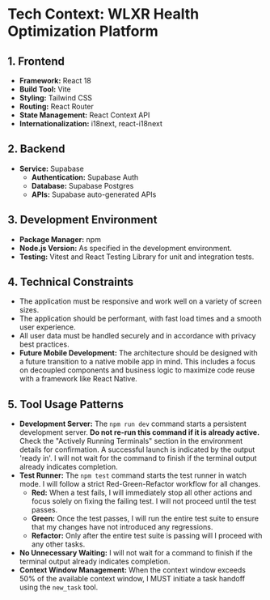 # Tech Context: WLXR Health Optimization Platform

## 1. Frontend

*   **Framework:** React 18
*   **Build Tool:** Vite
*   **Styling:** Tailwind CSS
*   **Routing:** React Router
*   **State Management:** React Context API
*   **Internationalization:** i18next, react-i18next

## 2. Backend

*   **Service:** Supabase
    *   **Authentication:** Supabase Auth
    *   **Database:** Supabase Postgres
    *   **APIs:** Supabase auto-generated APIs

## 3. Development Environment

*   **Package Manager:** npm
*   **Node.js Version:** As specified in the development environment.
*   **Testing:** Vitest and React Testing Library for unit and integration tests.

## 4. Technical Constraints

*   The application must be responsive and work well on a variety of screen sizes.
*   The application should be performant, with fast load times and a smooth user experience.
*   All user data must be handled securely and in accordance with privacy best practices.
*   **Future Mobile Development:** The architecture should be designed with a future transition to a native mobile app in mind. This includes a focus on decoupled components and business logic to maximize code reuse with a framework like React Native.

## 5. Tool Usage Patterns

*   **Development Server:** The `npm run dev` command starts a persistent development server. **Do not re-run this command if it is already active.** Check the "Actively Running Terminals" section in the environment details for confirmation. A successful launch is indicated by the output 'ready in'. I will not wait for the command to finish if the terminal output already indicates completion.
*   **Test Runner:** The `npm test` command starts the test runner in watch mode. I will follow a strict Red-Green-Refactor workflow for all changes.
    *   **Red:** When a test fails, I will immediately stop all other actions and focus solely on fixing the failing test. I will not proceed until the test passes.
    *   **Green:** Once the test passes, I will run the entire test suite to ensure that my changes have not introduced any regressions.
    *   **Refactor:** Only after the entire test suite is passing will I proceed with any other tasks.
*   **No Unnecessary Waiting:** I will not wait for a command to finish if the terminal output already indicates completion.
*   **Context Window Management:** When the context window exceeds 50% of the available context window, I MUST initiate a task handoff using the `new_task` tool.
